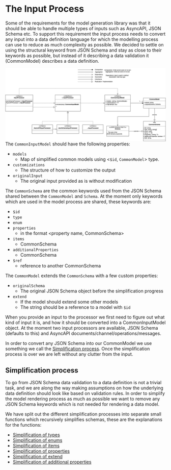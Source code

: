 # The Input Process

Some of the requirements for the model generation library was that it should be able to handle multiple types of inputs such as AsyncAPI, JSON Schema etc. To support this requirement the input process needs to convert any input into a data definition language for which the modelling process can use to reduce as much complexity as possible. We decided to settle on using the structural keyword from JSON Schema and stay as close to their keywords as possible, but instead of it describing a data validation it (CommonModel) describes a data definition.

<img src="./images/Data model - Input.png"
     alt="Markdown Monster icon"
     style="float: left; margin-right: 10px;" />


The `CommonInputModel` should have the following properties:
- `models`
    - Map of simplified common models using <`$id`, `CommonModel`> type.
- `customizations`
    - The structure of how to customize the output
- `originalInput`
    - The original input provided as is without modification

 
The `CommonSchema` are the common keywords used from the JSON Schema shared between the `CommonModel` and `Schema`. At the moment only keywords which are used in the model process are shared, these keywords are:
- `$id`
- `type`
- `enum`
- `properties`
    - in the format <property name, CommonSchema>
- `items`
    - CommonSchema
- `additionalProperties`
    - CommonSchema
- `$ref`
    - reference to another CommonSchema

The `CommonModel` extends the `CommonSchema` with a few custom properties:
- `originalSchema`
    - The original JSON Schema object before the simplification progress
- `extend`
    - If the model should extend some other models
    - The string should be a reference to a model with `$id`

When you provide an input to the processor we first need to figure out what kind of input it is, and how it should be converted into a CommonInputModel object. At the moment two input processors are available, JSON Schema (defaults to this) and AsyncAPI documents/channel/operations/messages. 

In order to convert any JSON Schema into our CommonModel we use something we call the [Simplification process](##simplification-process). Once the simplification process is over we are left without any clutter from the input.

## Simplification process

To go from JSON Schema data validation to a data definition is not a trivial task, and we are along the way making assumptions on how the underlying data definition should look like based on validation rules. In order to simplify the model rendering process as much as possible we want to remove any JSON Schema keywords which is not needed for rendering a data model.

We have split out the different simplification processes into separate small functions which recursively simplifies schemas, these are the explanations for the functions:

- [Simplification of types](./SimplifyTypes.md)
- [Simplification of enums](./SimplifyEnums.md)
- [Simplification of items](./SimplifyItems.md)
- [Simplification of properties](./SimplifyProperties.md)
- [Simplification of extend](./SimplifyExtend.md)
- [Simplification of additional properties](./SimplifyAdditionalProperties.md)


